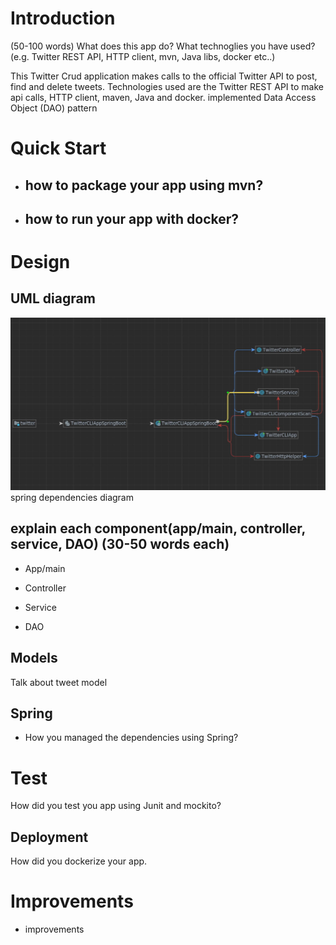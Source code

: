 # Introduction
(50-100 words)
What does this app do? What technoglies you have used? (e.g. Twitter REST API, HTTP client, mvn, Java libs, docker etc..)

This Twitter Crud application makes calls to the official Twitter API to post, find and delete tweets. Technologies used are the Twitter REST API to make api calls, HTTP client, maven, Java and docker. implemented Data Access Object (DAO) pattern 

# Quick Start
- how to package your app using mvn?
  --
- how to run your app with docker?
  --

# Design
## UML diagram
![image](../assets/SpringBoot.JPG)
spring dependencies diagram

## explain each component(app/main, controller, service, DAO) (30-50 words each)
- App/main
  
- Controller
  
- Service

- DAO

## Models
Talk about tweet model

## Spring
- How you managed the dependencies using Spring?

# Test
How did you test you app using Junit and mockito?

## Deployment
How did you dockerize your app.

# Improvements
- improvements
